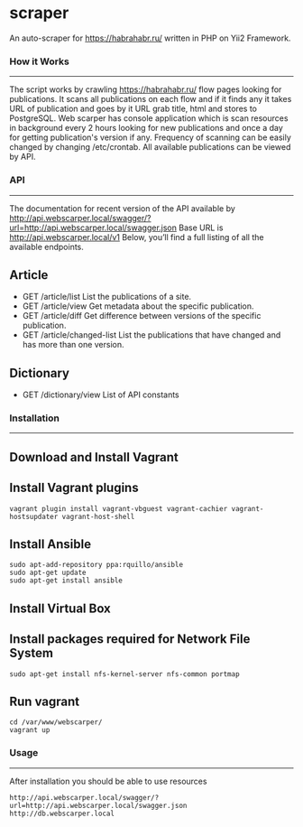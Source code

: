 scraper
=======
An auto-scraper for https://habrahabr.ru/ written in PHP on Yii2 Framework.

### How it Works
------------
The script works by crawling https://habrahabr.ru/ flow pages looking for publications.
It scans all publications on each flow and if it finds any it takes URL of publication and goes by it URL grab title, html and stores to PostgreSQL.
Web scarper has console application which is scan resources in background every 2 hours looking for new publications and once a day for getting publication's version if any.
Frequency of scanning can be easily changed by changing /etc/crontab.
All available publications can be viewed by API.

### API
------------
The documentation for recent version of the API available by http://api.webscarper.local/swagger/?url=http://api.webscarper.local/swagger.json
Base URL is http://api.webscarper.local/v1
Below, you’ll find a full listing of all the available endpoints.

## Article

* GET /article/list List the publications of a site.
* GET /article/view Get metadata about the specific publication.
* GET /article/diff Get difference between versions of the specific publication.
* GET /article/changed-list List the publications that have changed and has more than one version.

## Dictionary
* GET /dictionary/view List of API constants

### Installation
------------
## Download and Install Vagrant
## Install Vagrant plugins
```
vagrant plugin install vagrant-vbguest vagrant-cachier vagrant-hostsupdater vagrant-host-shell
```
## Install Ansible
```
sudo apt-add-repository ppa:rquillo/ansible
sudo apt-get update
sudo apt-get install ansible
```
## Install Virtual Box
## Install packages required for Network File System
```
sudo apt-get install nfs-kernel-server nfs-common portmap
```
## Run vagrant
```
cd /var/www/webscarper/
vagrant up
```

### Usage
------------
After installation you should be able to use resources
```
http://api.webscarper.local/swagger/?url=http://api.webscarper.local/swagger.json
http://db.webscarper.local
```